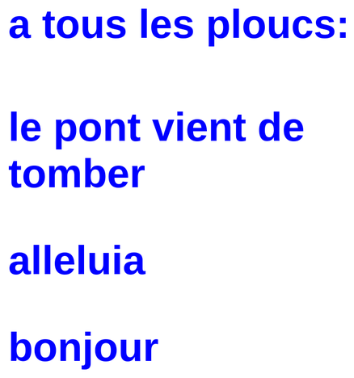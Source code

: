 <html>
<head>
  <meta http-equiv="Content-Type"content="text/html;charset=utf-8" :>
<head/>
<body style="color: blue;
background-color: white;
font-size: 30pt;
font-family: sans-serif;">
  
  <h1>a tous les ploucs:<h1/>
<p>
  le pont vient de tomber
<p/>
  
<p>
  alleluia
<p/>  
  


<p>bonjour<p/>
<html/>
